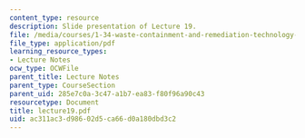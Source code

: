 ```yaml
---
content_type: resource
description: Slide presentation of Lecture 19.
file: /media/courses/1-34-waste-containment-and-remediation-technology-spring-2004/ac311ac3d98602d5ca66d0a180dbd3c2_lecture19.pdf
file_type: application/pdf
learning_resource_types:
- Lecture Notes
ocw_type: OCWFile
parent_title: Lecture Notes
parent_type: CourseSection
parent_uid: 285e7c0a-3c47-a1b7-ea83-f80f96a90c43
resourcetype: Document
title: lecture19.pdf
uid: ac311ac3-d986-02d5-ca66-d0a180dbd3c2
---
```

